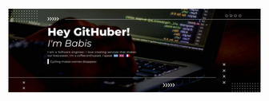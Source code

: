 <p style="text-align:center;"><img src="https://github.com/babisc/babisc/blob/main/babis-github-cover.png" alt="Logo"></p>

